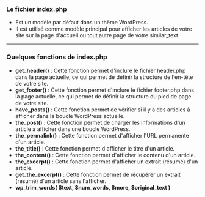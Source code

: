 ### Le fichier index.php

- Est un modèle par défaut dans un thème WordPress.
- Il est utilisé comme modèle principal pour afficher les articles de votre site sur la page d'accueil ou tout autre page de votre similar_text

---

### Quelques fonctions de index.php

- **get_header()** : Cette fonction permet d'inclure le fichier header.php dans la page actuelle, ce qui permet de définir la structure de l'en-tête de votre site.
- **get_footer()** : Cette fonction permet d'inclure le fichier footer.php dans la page actuelle, ce qui permet de définir la structure du pied de page de votre site.
- **have_posts()** : Cette fonction permet de vérifier si il y a des articles à afficher dans la boucle WordPress actuelle.
- **the_post()** : Cette fonction permet de charger les informations d'un article à afficher dans une boucle WordPress.
- **the_permalink()** : Cette fonction permet d'afficher l'URL permanente d'un article.
- **the_title()** : Cette fonction permet d'afficher le titre d'un article.
- **the_content()** : Cette fonction permet d'afficher le contenu d'un article.
- **the_excerpt()** : Cette fonction permet d'afficher un extrait (résumé) d'un article.
- **get_the_excerpt()** : Cette fonction permet de récupérer un extrait (résumé) d'un article sans l'afficher.
- **wp_trim_words( $text, $num_words, $more, $original_text )**

